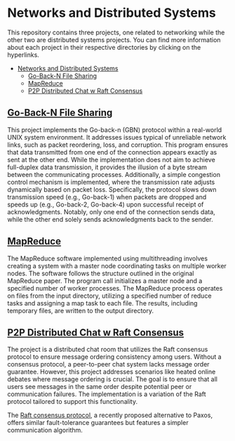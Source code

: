 # Networks and Distributed Systems

This repository contains three projects, one related to networking while the other two are distributed systems projects. You can find more information about each project in their respective directories by clicking on the hyperlinks.

- [Networks and Distributed Systems](#networks-and-distributed-systems)
  - [Go-Back-N File Sharing](#go-back-n-file-sharing)
  - [MapReduce](#mapreduce)
  - [P2P Distributed Chat w Raft Consensus](#p2p-distributed-chat-w-raft-consensus)

## [Go-Back-N File Sharing](Go-Back-N%20File%20Sharing/README.md)

This project implements the Go-back-n (GBN) protocol within a real-world UNIX system environment. It addresses issues typical of unreliable network links, such as packet reordering, loss, and corruption. This program ensures that data transmitted from one end of the connection appears exactly as sent at the other end. While the implementation does not aim to achieve full-duplex data transmission, it provides the illusion of a byte stream between the communicating processes. Additionally, a simple congestion control mechanism is implemented, where the transmission rate adjusts dynamically based on packet loss. Specifically, the protocol slows down transmission speed (e.g., Go-back-1) when packets are dropped and speeds up (e.g., Go-back-2, Go-back-4) upon successful receipt of acknowledgments. Notably, only one end of the connection sends data, while the other end solely sends acknowledgments back to the sender.

## [MapReduce](MapReduce/Readme.md)

The MapReduce software implemented using multithreading involves creating a system with a master node coordinating tasks on multiple worker nodes. The software follows the structure outlined in the original MapReduce paper. The program call initializes a master node and a specified number of worker processes. The MapReduce process operates on files from the input directory, utilizing a specified number of reduce tasks and assigning a map task to each file. The results, including temporary files, are written to the output directory.

## [P2P Distributed Chat w Raft Consensus](P2P%20Distributed%20Chat%20w%20Raft%20Consensus/README.md)

The project is a distributed chat room that utilizes the Raft consensus protocol to ensure message ordering consistency among users. Without a consensus protocol, a peer-to-peer chat system lacks message order guarantee. However, this project addresses scenarios like heated online debates where message ordering is crucial. The goal is to ensure that all users see messages in the same order despite potential peer or communication failures. The implementation is a variation of the Raft protocol tailored to support this functionality.

The [Raft consensus protocol](https://raft.github.io/raft.pdf), a recently proposed alternative to Paxos, offers similar fault-tolerance guarantees but features a simpler communication algorithm.
